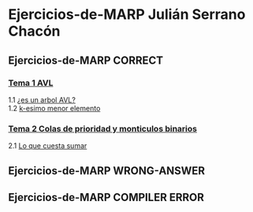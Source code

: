 # Ejercicios-de-MARP Julián Serrano Chacón  

## Ejercicios-de-MARP CORRECT  
### [Tema 1 AVL](./Tema%201%20AVL)  
1.1 [¿es un arbol AVL?](./Tema%201/Ejercicio%201.1%20es%20un%20arbol%20AVL)  
1.2 [k-esimo menor elemento](./Tema%201/Ejercicio%201.2%20k-esimo%20menor%20elemento)  

### [Tema 2 Colas de prioridad y monticulos binarios](./Tema%202%20Colas%20de%20priorida%20y%20Monticulos%20binarios)  
2.1 [Lo que cuesta sumar](./Tema%202%20Colas%20de%20priorida%20y%20Monticulos%20binarios/2.1%20Lo%20que%20cuesta%20sumar)   

## Ejercicios-de-MARP WRONG-ANSWER  

## Ejercicios-de-MARP COMPILER ERROR  

